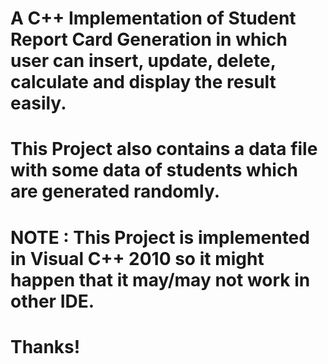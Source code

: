 # A C++ Implementation of Student Report Card Generation in which user can insert, update, delete, calculate and display the result easily.
# This Project also contains a data file with some data of students which are generated randomly.
# NOTE : This Project is implemented in Visual C++ 2010 so it might happen that it may/may not work in other IDE.
# Thanks!

